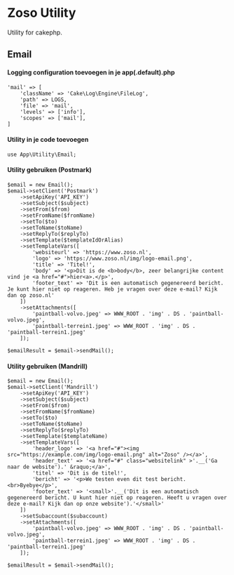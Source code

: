 # Zoso Utility
Utility for cakephp.

## Email

#### Logging configuration toevoegen in je app(.default).php
    'mail' => [
        'className' => 'Cake\Log\Engine\FileLog',
        'path' => LOGS,
        'file' => 'mail',
        'levels' => ['info'],
        'scopes' => ['mail'],
    ]
    
#### Utility in je code toevoegen
    use App\Utility\Email;

#### Utility gebruiken (Postmark)
    $email = new Email();
    $email->setClient('Postmark')
        ->setApiKey('API_KEY')
        ->setSubject($subject)
        ->setFrom($from)
        ->setFromName($fromName)
        ->setTo($to)
        ->setToName($toName)
        ->setReplyTo($replyTo)
        ->setTemplate($templateIdOrAlias)
        ->setTemplateVars([
            'websiteurl' => 'https://www.zoso.nl',
            'logo' => 'https://www.zoso.nl/img/logo-email.png',
            'title' => 'Titel!',
            'body' => '<p>Dit is de <b>body</b>, zeer belangrijke content vind je <a href="#">hier<a>.</p>',
            'footer_text' => 'Dit is een automatisch gegenereerd bericht. Je kunt hier niet op reageren. Heb je vragen over deze e-mail? Kijk dan op zoso.nl'
        ])
        ->setAttachments([
            'paintball-volvo.jpeg' => WWW_ROOT . 'img' . DS . 'paintball-volvo.jpeg',
            'paintball-terrein1.jpeg' => WWW_ROOT . 'img' . DS . 'paintball-terrein1.jpeg'
        ]);
        
    $emailResult = $email->sendMail();

#### Utility gebruiken (Mandrill)
    $email = new Email();
    $email->setClient('Mandrill')
        ->setApiKey('API_KEY')
        ->setSubject($subject)
        ->setFrom($from)
        ->setFromName($fromName)
        ->setTo($to)
        ->setToName($toName)
        ->setReplyTo($replyTo)
        ->setTemplate($templateName)
        ->setTemplateVars([
            'header_logo' => '<a href="#"><img src="https://example.com/img/logo-email.png" alt="Zoso" /></a>',
            'header_text' => '<a href="#" class="websitelink" >'.__('Ga naar de website').' &raquo;</a>',
            'titel' => 'Dit is de titel!',
            'bericht' => '<p>We testen even dit test bericht. <br>Byebye</p>',
            'footer_text' => '<small>'.__('Dit is een automatisch gegenereerd bericht. U kunt hier niet op reageren. Heeft u vragen over deze e-mail? Kijk dan op onze website').'</small>'
        ])
        ->setSubaccount($subaccount)
        ->setAttachments([
            'paintball-volvo.jpeg' => WWW_ROOT . 'img' . DS . 'paintball-volvo.jpeg',
            'paintball-terrein1.jpeg' => WWW_ROOT . 'img' . DS . 'paintball-terrein1.jpeg'
        ]);
        
    $emailResult = $email->sendMail();
